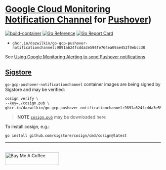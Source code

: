 # [Google Cloud Monitoring](https://cloud.google.com/monitoring) [Notification Channel](https://cloud.google.com/monitoring/alerts/using-channels-api) for [Pushover](https://pushover.net))

[![build-container](https://github.com/DazWilkin/go-gcp-pushover-notificationchannel/actions/workflows/build.yml/badge.svg)](https://github.com/DazWilkin/go-gcp-pushover-notificationchannel/actions/workflows/build.yml)
[![Go Reference](https://pkg.go.dev/badge/github.com/DazWilkin/go-gcp-pushover-notificationchannel.svg)](https://pkg.go.dev/github.com/DazWilkin/go-gcp-pushover-notiificationchannel)
[![Go Report Card](https://goreportcard.com/badge/github.com/DazWilkin/go-gcp-pushover-notificationchannel)](https://goreportcard.com/report/github.com/DazWilkin/go-gcp-pushover-notificationchannel)
+ `ghcr.io/dazwilkin/go-gcp-pushover-notificationchannel:9891a624fcdda3e594fe764ea09ae452f0ebcc30`

See [Using Google Monitoring Alerting to send Pushover notifications](https://pretired.dazwilkin.com/posts/220514/)


## [Sigstore](https://sigstore.dev)

`go-gcp-pushover-notificationchannel` container images are being signed by Sigstore and may be verified:

```bash
cosign verify \
--key=./cosign.pub \
ghcr.io/dazwilkin/go-gcp-pushover-notificationchannel:9891a624fcdda3e594fe764ea09ae452f0ebcc30
```

> **NOTE** [`cosign.pub`](/cosign.pub) may be downloaded here

To install cosign, e.g.:

```bash
go install github.com/sigstore/cosign/cmd/cosign@latest
```


<hr/>
<br/>
<a href="https://www.buymeacoffee.com/dazwilkin" target="_blank"><img src="https://cdn.buymeacoffee.com/buttons/default-orange.png" alt="Buy Me A Coffee" height="41" width="174"></a>
